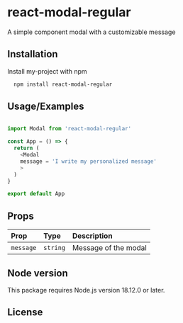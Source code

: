 
# react-modal-regular

A simple component modal with a customizable message


## Installation

Install my-project with npm

```bash
  npm install react-modal-regular
```

## Usage/Examples

```Javascript

import Modal from 'react-modal-regular'

const App = () => {
  return (
    <Modal 
    message = 'I write my personalized message'
    >
  )
}

export default App
```

## Props

| Prop | Type     | Description                |
| :-------- | :------- | :------------------------- |
| `message` | `string` | Message of the modal |

## Node version

This package requires Node.js version 18.12.0 or later.

## License